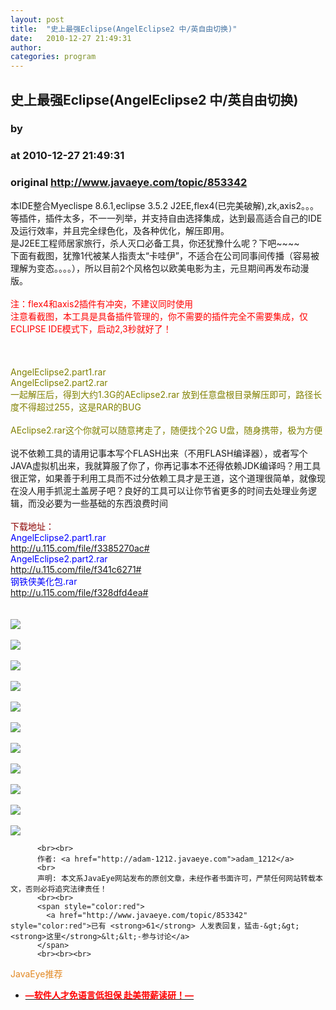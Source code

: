 ```yaml
---
layout: post
title:  "史上最强Eclipse(AngelEclipse2 中/英自由切换)"
date:   2010-12-27 21:49:31
author: 
categories: program
---
```


## 史上最强Eclipse(AngelEclipse2 中/英自由切换)
### by 
### at 2010-12-27 21:49:31
### original <http://www.javaeye.com/topic/853342>

本IDE整合Myeclispe 8.6.1,eclipse 3.5.2 J2EE,flex4(已完美破解),zk,axis2。。。等插件，插件太多，不一一列举，并支持自由选择集成，达到最高适合自己的IDE及运行效率，并且完全绿色化，及各种优化，解压即用。
<br>是J2EE工程师居家旅行，杀人灭口必备工具，你还犹豫什么呢？下吧~~~~
<br>下面有截图，犹豫1代被某人指责太“卡哇伊”，不适合在公司同事间传播（容易被理解为变态。。。。），所以目前2个风格包以欧美电影为主，元旦期间再发布动漫版。
<br>
<br><span style="color:red">注：flex4和axis2插件有冲突，不建议同时使用
<br>注意看截图，本工具是具备插件管理的，你不需要的插件完全不需要集成，仅ECLIPSE IDE模式下，启动2,3秒就好了！
<br></span>
<br>
<br>
<br><span style="color:olive">AngelEclipse2.part1.rar
<br>AngelEclipse2.part2.rar
<br>一起解压后，得到大约1.3G的AEclipse2.rar 放到任意盘根目录解压即可，路径长度不得超过255，这是RAR的BUG
<br>
<br>AEclipse2.rar这个你就可以随意拷走了，随便找个2G U盘，随身携带，极为方便</span>
<br>
<br>说不依赖工具的请用记事本写个FLASH出来（不用FLASH编译器），或者写个JAVA虚拟机出来，我就算服了你了，你再记事本不还得依赖JDK编译吗？用工具很正常，如果善于利用工具而不过分依赖工具才是王道，这个道理很简单，就像现在没人用手抓泥土盖房子吧？良好的工具可以让你节省更多的时间去处理业务逻辑，而没必要为一些基础的东西浪费时间
<br>
<br><span style="color:darkred">下载地址：</span>
<br><span style="color:blue">AngelEclipse2.part1.rar</span>
<br>http://u.115.com/file/f3385270ac#
<br><span style="color:blue">AngelEclipse2.part2.rar</span>
<br>http://u.115.com/file/f341c6271#
<br><span style="color:blue">钢铁侠美化包.rar</span>
<br>http://u.115.com/file/f328dfd4ea#
<br>
<br>
<br><img src="http://dl.javaeye.com/upload/attachment/376900/8a080a23-8722-3e03-868f-10d82b2e0ced.jpg">
<br>
<br><img src="http://dl.javaeye.com/upload/attachment/376902/2bea2fa3-4e17-3f8b-b055-be1b1375f43a.jpg">
<br>
<br><img src="http://dl.javaeye.com/upload/attachment/376904/6cc360b8-22d2-3949-8dec-03ecb85e111f.jpg">
<br>
<br><img src="http://dl.javaeye.com/upload/attachment/376906/448f7bc8-3de4-36e5-ae1e-9e32665a828b.jpg">
<br>
<br><img src="http://dl.javaeye.com/upload/attachment/376908/1faf132b-7d16-353d-8e6f-b09a31de40c0.jpg">
<br>
<br><img src="http://dl.javaeye.com/upload/attachment/376910/ece5621f-7d10-354e-8b31-532c312a6e7b.jpg">
<br>
<br><img src="http://dl.javaeye.com/upload/attachment/376912/57116a01-cfc1-3ea2-a72a-851ab0868fc4.jpg">
<br>
<br><img src="http://dl.javaeye.com/upload/attachment/376914/07ff8068-fa2d-3710-a3ce-73d9557e7fce.jpg">
<br>
<br><img src="http://dl.javaeye.com/upload/attachment/376916/4a5ce2a7-a1c9-35d8-b723-00f17866b815.jpg">
<br>
<br><img src="http://dl.javaeye.com/upload/attachment/376918/1d3f57d9-d884-3d62-868a-37dcfa922036.jpg">
<br>
<br><img src="http://dl.javaeye.com/upload/attachment/376920/f356491d-d78a-3feb-879b-0f005880d05f.jpg">
<br>
          
          <br><br>
          作者: <a href="http://adam-1212.javaeye.com">adam_1212</a> 
          <br>
          声明: 本文系JavaEye网站发布的原创文章，未经作者书面许可，严禁任何网站转载本文，否则必将追究法律责任！
          <br><br>
          <span style="color:red">
            <a href="http://www.javaeye.com/topic/853342" style="color:red">已有 <strong>61</strong> 人发表回复，猛击-&gt;&gt;<strong>这里</strong>&lt;&lt;-参与讨论</a>
          </span>
          <br><br><br>
<span style="color:#e28822">JavaEye推荐</span>
<br>
<ul><li><a href="http://www.iteye.com/clicks/433"><span style="color:red;font-weight:bold">—软件人才免语言低担保 赴美带薪读研！— </span></a></li></ul>
<br><br><br>